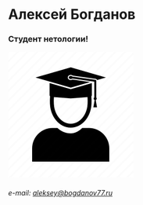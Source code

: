 # Алексей Богданов

### Студент **нетологии**!

![студент](img/student.png)

###### _e-mail_: aleksey@bogdanov77.ru